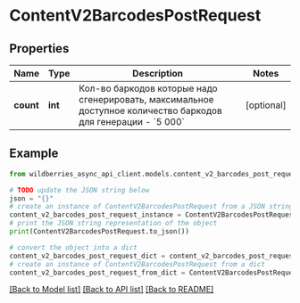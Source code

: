 # ContentV2BarcodesPostRequest


## Properties

Name | Type | Description | Notes
------------ | ------------- | ------------- | -------------
**count** | **int** | Кол-во баркодов которые надо сгенерировать, максимальное доступное количество баркодов для генерации - &#x60;5 000&#x60; | [optional] 

## Example

```python
from wildberries_async_api_client.models.content_v2_barcodes_post_request import ContentV2BarcodesPostRequest

# TODO update the JSON string below
json = "{}"
# create an instance of ContentV2BarcodesPostRequest from a JSON string
content_v2_barcodes_post_request_instance = ContentV2BarcodesPostRequest.from_json(json)
# print the JSON string representation of the object
print(ContentV2BarcodesPostRequest.to_json())

# convert the object into a dict
content_v2_barcodes_post_request_dict = content_v2_barcodes_post_request_instance.to_dict()
# create an instance of ContentV2BarcodesPostRequest from a dict
content_v2_barcodes_post_request_from_dict = ContentV2BarcodesPostRequest.from_dict(content_v2_barcodes_post_request_dict)
```
[[Back to Model list]](../README.md#documentation-for-models) [[Back to API list]](../README.md#documentation-for-api-endpoints) [[Back to README]](../README.md)


